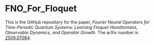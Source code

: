 # FNO_For_Floquet

This is the GitHub repository for the paper, _Fourier Neural Operators for Time-Periodic Quantum Systems: Learning Floquet Hamiltonians, Observable Dynamics, and Operator Growth_. The arXiv number is [2509.07084](https://arxiv.org/abs/2509.07084).

